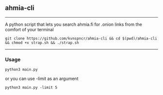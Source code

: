 <h2>ahmia-cli</h2>
<hr>
<p>A python script that lets you search ahmia.fi for .onion links from the comfort of your terminal</p>
<code>git clone https://github.com/kvnspncr/ahmia-cli && cd $(pwd)/ahmia-cli && chmod +x strap.sh && ./strap.sh</code>
<hr>
<h3>Usage</h3>
<code>python3 main.py</code><p>or you can use -limit as an argument</p><code>python3 main.py -limit 5</code>
